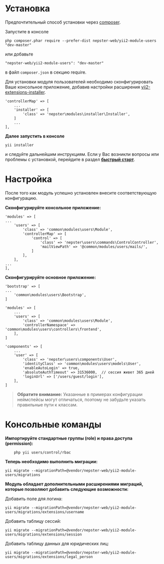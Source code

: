 # Установка

Предпочтительный способ установки через [composer](http://getcomposer.org/download/).

Запустите в консоле

```
php composer.phar require --prefer-dist nepster-web/yii2-module-users "dev-master"
```

или добавьте

```
"nepster-web/yii2-module-users": "dev-master"
```

в файл `composer.json` в секцию require.


Для установки модуля пользователей необходимо сконфигурировать Ваше консольное приложение, добавив настройки расширения [yii2-extensions-installer](https://github.com/nepster-web/yii2-extensions-installer).

```
'controllerMap' => [
    ...
    'installer' => [
        'class' => 'nepster\modules\installer\Installer',
    ]
    ...
],
```


**Далее запустить в консоле**

```
yii installer
```

и следуйте дальнейшим инструкциям. Если у Вас возникли вопросы или проблемы с установкой, перейдите в раздел **[быстрый старт](start.md)**.


# Настройка

После того как модуль успешно установлен внесите соответствующую конфигурацию.

**Сконфигурируйте консольное приложение:**

```
'modules' => [
...
    'users' => [
        'class' => 'common\modules\users\Module',
        'controllerMap' => [
            'control' => [
                'class' => 'nepster\users\commands\ControlController',
                'mailViewPath' => '@common/modules/users/mails/',
            ]
        ],
    ],
...
],
```

**Сконфигурируйте основное приложение:**

```
'bootstrap' => [
...
    'common\modules\users\Bootstrap',
]
```

```
'modules' => [
    ...
    'users' => [
        'class' => 'common\modules\users\Module',
        'controllerNamespace' => 'common\modules\users\controllers\frontend',
    ],
]
```

```
'components' => [
    ...
    'user' => [
        'class' => 'nepster\users\components\User',
        'identityClass' => 'common\modules\users\models\User',
        'enableAutoLogin' => true,
        'absoluteAuthTimeout' => 31536000,  // сессия живет 365 дней
        'loginUrl' => ['/users/guest/login'],
    ],
]
```


> **Обратите внимание:** Указанные в примерах конфигурации неймспейсы могут отличаться, поэтому не забудьте указать правильные пути к классам.


# Консольные команды

**Импортируйте стандартные группы (role) и права доступа (permission):**

```
    php yii users/control/rbac
```

**Теперь необходимо выполнить миграции:**

```
yii migrate --migrationPath=@vendor/nepster-web/yii2-module-users/migrations
```

**Модуль обладает дополнительными расширениями миграций, которые позволяют добавить следующие возможности:**

Добавить поле для логина:
```
yii migrate --migrationPath=@vendor/nepster-web/yii2-module-users/migrations/extensions/username
```

Добавить таблицу сессий:
```
yii migrate --migrationPath=@vendor/nepster-web/yii2-module-users/migrations/extensions/session
```

Добавить таблицу данных для юридических лиц:
```
yii migrate --migrationPath=@vendor/nepster-web/yii2-module-users/migrations/extensions/legal_person
```